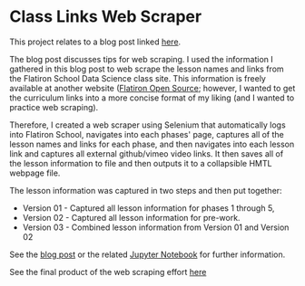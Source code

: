 # Class Links Web Scraper

This project relates to a blog post linked [here](https://nate23424533.wordpress.com/2023/01/23/web-scraping-tips/).  

The blog post discusses tips for web scraping.  I used the information I gathered in this blog post to web scrape the lesson names and links from the Flatiron School Data Science class site.  This information is freely available at another website ([Flatiron Open Source](https://flatironopensource.ml/); however, I wanted to get the curriculum links into a more concise format of my liking (and I wanted to practice web scraping).  

Therefore, I created a web scraper using Selenium that automatically logs into Flatiron School, navigates into each phases' page, captures all of the lesson names and links for each phase, and then navigates into each lesson link and captures all external github/vimeo video links.  It then saves all of the lesson information to file and then outputs it to a collapsible HMTL webpage file. 

The lesson information was captured in two steps and then put together:
- Version 01 - Captured all lesson information for phases 1 through 5, 
- Version 02 - Captured all lesson information for pre-work.  
- Version 03 - Combined lesson information from Version 01 and Version 02

See the [blog post](https://nate23424533.wordpress.com/2022/12/05/building-a-crypto-trading-dashboard-the-first-steps/) or the related [Jupyter Notebook](notebook.ipynb) for further information.  

See the final product of the web scraping effort [here](https://github.com/nate102938/class_links_web_scraper/blob/main/Version%20-%2003%20-%20All/DS_Links.html)
